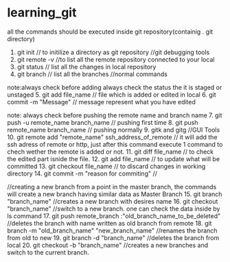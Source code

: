 
# learning_git
all the commands should be executed inside git repository(containig . git directory)

1.  git init // to initilize a directory as git repository
//git debugging tools
2.  git remote -v //to list all the remote repository connected to your local
3.  git status   // list all the changes in local repository
4.  git branch  // list all the branches
//normal commands

note:always check before adding always check the status the it is staged or unstaged 
5.  git add file_name // file which is added or edited in local
6.  git commit -m "Message" // message represent what you have edited



note: always check before pushing the remote name and branch name
7.  git push -u remote_name branch_name // pushing first time
8.  git push remote_name branch_name // pushing normally
9.  gitk and gitg                   //GUI Tools
10. git remote add "remote_name" ssh_address_of_remote // it will add the ssh adress of remote or http, just after this command execute 1 command to chech wether the remote is added or not. 
11. git diff file_name             // to check the edited part isnide the file.
12. git add file_name             // to update what will be committed
13. git checkout file_name       // to discard changes in working directory
14. git commit -m "reason for commiting"  //

//creating a new branch from a point in the master branch, the commands will create a new branch having similar data as Master Branch
15. git branch "branch_name"    //creates a new branch with desires name
16. git checkout "branch_name" //switch to a new branch. one can check the data inside by ls command
17. git push remote_branch :"old_branch_name_to_be_deleted"  //deletes the branch with name written as old branch from remote
18. git branch -m "old_branch_name" "new_branch_name"  //renames the branch from old to new
19. git branch -d "branch_name"  //deletes the branch from local 
20. git checkout -b "branch_name"  //creates a new branches and switch to the current branch.	

